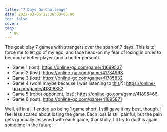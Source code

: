 ```yaml
---
title: "7 Days Go Challenge"
date: 2022-03-06T12:36:00-05:00
toc: false
cover:
tags:
  - go
---
```


The goal: play 7 games with strangers over the span of 7 days. This is to force me to let go of my ego, and
face head-on my fear of losing in order to become a better player (and a better person!).

- Game 1 (lost): https://online-go.com/game/41699537
- Game 2 (lost): https://online-go.com/game/41734993
- Game 3 (lost): https://online-go.com/game/41785832
- Game 4 (won! maybe because I was listening to [this](https://barxmusic.bandcamp.com/album/in-gear)?): https://online-go.com/game/41808352
- Game 5 (robot opponent, lost): https://online-go.com/game/41895466
- Game 6 (lost): https://online-go.com/game/41895871

Well, all in all, I ended up being 1 game short. I still gave it my best, though. I feel less scared about
losing the game. Each loss is still painful, but the pain gets gradually lessened with each game, thankfully.
I'll try to do this again sometime in the future!
